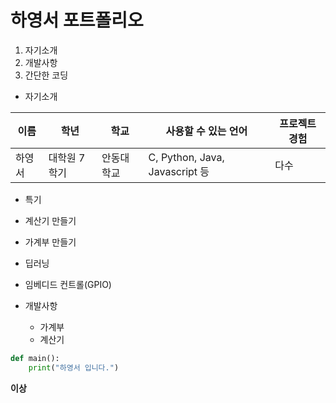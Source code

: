 # 하영서 포트폴리오

1. 자기소개
2. 개발사항
3. 간단한 코딩

* 자기소개

이름|학년|학교|사용할 수 있는 언어|프로젝트 경험|
---|---|---|---|---|
하영서|대학원 7학기|안동대학교|C, Python, Java, Javascript 등|다수|

* 특기

* 계산기 만들기
 * 가계부 만들기
  * 딥러닝
   * 임베디드 컨트롤(GPIO)

* 개발사항
   - 가계부
   - 계산기

```python
def main():
    print("하영서 입니다.")
```

**이상**